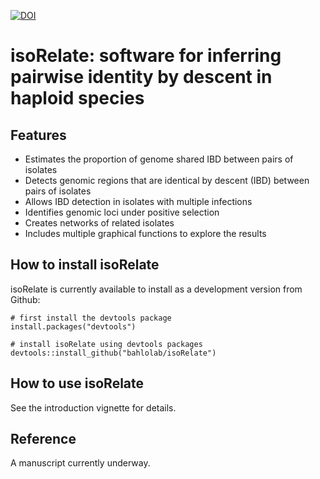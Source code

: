[![DOI](https://zenodo.org/badge/DOI/10.5281/zenodo.197857.svg)](https://doi.org/10.5281/zenodo.197857)


# isoRelate: software for inferring pairwise identity by descent in haploid species


## Features

* Estimates the proportion of genome shared IBD between pairs of isolates
* Detects genomic regions that are identical by descent (IBD) between pairs of isolates
* Allows IBD detection in isolates with multiple infections
* Identifies genomic loci under positive selection
* Creates networks of related isolates
* Includes multiple graphical functions to explore the results


## How to install isoRelate

isoRelate is currently available to install as a development version from Github:

```{r}
# first install the devtools package
install.packages("devtools")

# install isoRelate using devtools packages
devtools::install_github("bahlolab/isoRelate")
```


## How to use isoRelate

See the introduction vignette for details.


## Reference

A manuscript currently underway.
